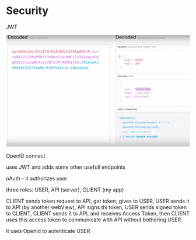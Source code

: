 # Security

JWT

![](../.gitbook/assets/image-1.png)

OpenID connect

uses JWT and adds some other usefull endpoints

oAuth - it authorizes user

three roles: USER, API \(server\), CLIENT \(my app\)

CLIENT sends token request to API, get token, gives to USER, USER sends it to API \(by another webView\), API signs thi token, USER sends signed token to CLIENT, CLIENT sends it to API, and receives Access Token, then CLIENT uses this access token to communicate with API without bothering USER

it uses OpenId to autenticate USER

